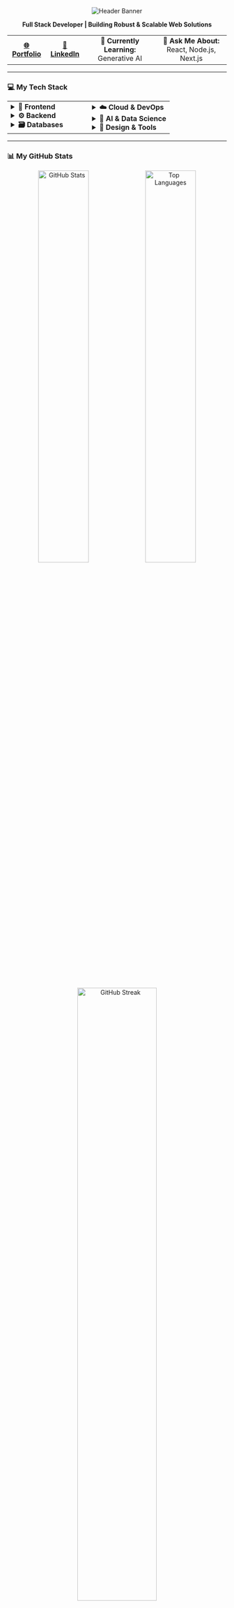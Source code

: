 <div align="center">
  <img src="https://capsule-render.vercel.app/api?type=wave&color=0077B5&height=220&section=header&text=Abhishek%20Yadav&fontSize=70&fontColor=ffffff&animation=fadeIn&fontAlignY=35" alt="Header Banner"/>
</div>

<div align="center">
  <p>
    <strong>Full Stack Developer | Building Robust & Scalable Web Solutions</strong>
  </p>
  <table>
    <tr>
      <td align="center">
        <a href="YOUR_PORTFOLIO_LINK_HERE"><strong>🌐 Portfolio</strong></a>
      </td>
      <td align="center">
        <a href="https://linkedin.com/in/dabhishekyadav"><strong>🤝 LinkedIn</strong></a>
      </td>
      <td align="center">
        <strong>🌱 Currently Learning:</strong> Generative AI
      </td>
      <td align="center">
        <strong>💬 Ask Me About:</strong> React, Node.js, Next.js
      </td>
    </tr>
  </table>
</div>

---

### 💻 My Tech Stack

<table width="100%">
  <tr>
    <td width="50%" valign="top">
      <details>
        <summary><strong>🚀 Frontend</strong></summary>
        <p align="left">
          <a href="https://skillicons.dev"><img src="https://skillicons.dev/icons?i=html,css,js,ts,react,next,vue,angular,tailwind,threejs,vite" alt="Frontend"/></a>
        </p>
      </details>
      <details>
        <summary><strong>⚙️ Backend</strong></summary>
        <p align="left">
          <a href="https://skillicons.dev"><img src="https://skillicons.dev/icons?i=nodejs,express,django,python,java" alt="Backend"/></a>
        </p>
      </details>
      <details>
        <summary><strong>🗃️ Databases</strong></summary>
        <p align="left">
          <a href="https://skillicons.dev"><img src="https://skillicons.dev/icons?i=mongodb,mysql" alt="Databases"/></a>
        </p>
      </details>
    </td>
    <td width="50%" valign="top">
      <details>
        <summary><strong>☁️ Cloud & DevOps</strong></summary>
        <p align="left">
          <a href="https://skillicons.dev"><img src="https://skillicons.dev/icons?i=aws,gcp,git,github,netlify,npm" alt="DevOps"/></a>
        </p>
      </details>
      <details>
        <summary><strong>🤖 AI & Data Science</strong></summary>
        <p align="left">
          <a href="https://skillicons.dev"><img src="https://skillicons.dev/icons?i=tensorflow,pytorch,pandas,numpy" alt="AI & Data Science"/></a>
        </p>
      </details>
      <details>
        <summary><strong>🎨 Design & Tools</strong></summary>
        <p align="left">
          <a href="https://skillicons.dev"><img src="https://skillicons.dev/icons?i=figma,xd,canva" alt="Design"/></a>
        </p>
      </details>
    </td>
  </tr>
</table>

---

### 📊 My GitHub Stats

<div align="center">
  <img src="https://github-readme-stats.vercel.app/api?username=codewithshek&show_icons=true&theme=bento&hide_border=true&include_all_commits=true&count_private=true&layout=compact" alt="GitHub Stats" width="48%"/>
  <img src="https://github-readme-stats.vercel.app/api/top-langs/?username=codewithshek&layout=compact&theme=bento&hide_border=true" alt="Top Languages" width="48%"/>
  <br>
  <img src="https://streak-stats.demolab.com?user=codewithshek&theme=bento&hide_border=true" alt="GitHub Streak" width="60%"/>
</div>

---

### 💡 My Projects
*Update these with links to your best work.*

<table>
  <tr>
    <td width="50%" valign="top">
      <h4><a href="YOUR_PROJECT_REPO_LINK_HERE" target="_blank">Project One: AI-Powered Data Dashboard</a></h4>
      <ul>
        <li>A responsive analytics platform built with Next.js and Tailwind CSS.</li>
        <li>Features a Python backend for real-time data processing and insight generation.</li>
      </ul>
    </td>
    <td width="50%" valign="top">
      <h4><a href="YOUR_PROJECT_REPO_LINK_HERE" target="_blank">Project Two: Real-Time Collaboration App</a></h4>
      <ul>
        <li>A collaborative whiteboard built with React, Node.js, and WebSockets.</li>
        <li>Utilizes MongoDB for persistent storage of user sessions and drawings.</li>
      </ul>
    </td>
  </tr>
</table>

---

### 📫 Let's Connect

<p align="center">
  <a href="https://linkedin.com/in/dabhishekyadav" target="_blank"><img src="https://img.shields.io/badge/LinkedIn-0A66C2?style=for-the-badge&logo=linkedin&logoColor=white" alt="LinkedIn"></a>
  &nbsp;
  <a href="https://instagram.com/data._.pirates" target="_blank"><img src="https://img.shields.io/badge/Instagram-E4405F?style=for-the-badge&logo=instagram&logoColor=white" alt="Instagram"></a>
  &nbsp;
  </p>

<div align="center">
  <img src="https://komarev.com/ghpvc/?username=codewithshek&color=0077B5&style=flat-square" alt="Profile views"/>
</div>
